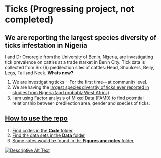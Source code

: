 #       Ticks (Progressing project, not completed)
## We are reporting the largest species diversity of ticks infestation in Nigeria
I and Dr Omoregie from the University of Benin, Nigeria, are investigating tick prevalence on cattles at a trade market in Benin City.  Tick data is collected from Six (6) predilection sites of cattles: Head, Shoulders, Belly, Legs, Tail and Neck.
**Whats new?**
1. We are investigating ticks --For the first time-- at community level.
2. We are having the <u> largest species diverstiy of ticks ever reported in studies from Nigeria (and probably West Africa)
3. I am using Factor analysis of Mixed Data (FAMD) to find potential relationship between predilection area, gender and species of ticks.


## How to use the repo

1. Find codes in the **Code** folder
2. Find the data sets in the **Data** folder
3. Some notes would be found in the **Figures and notes** folder.


 
![Descriptive Alt Text](https://github.com/Nosa-Osawe/Ticks/blob/main/Notes%20%26%20Figures/Margalef.jpgraw=true)
